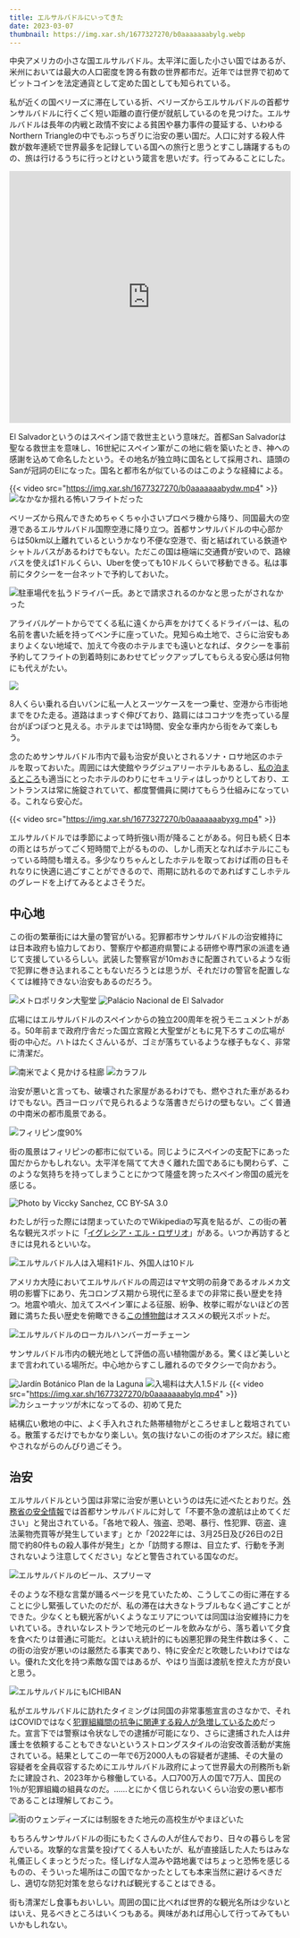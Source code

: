 ```yaml
---
title: エルサルバドルにいってきた
date: 2023-03-07
thumbnail: https://img.xar.sh/1677327270/b0aaaaaaabylg.webp
---
```


中央アメリカの小さな国エルサルバドル。太平洋に面した小さい国ではあるが、米州においては最大の人口密度を誇る有数の世界都市だ。近年では世界で初めてビットコインを法定通貨として定めた国としても知られている。

私が近くの国ベリーズに滞在している折、ベリーズからエルサルバドルの首都サンサルバドルに行くごく短い距離の直行便が就航しているのを見つけた。エルサルバドルは長年の内戦と政情不安による貧困や暴力事件の蔓延する、いわゆるNorthern Triangleの中でもぶっちぎりに治安の悪い国だ。人口に対する殺人件数が数年連続で世界最多を記録している国への旅行と思うとすこし躊躇するものの、旅は行けるうちに行っとけという箴言を思いだす。行ってみることにした。

<iframe src="https://www.google.com/maps/embed?pb=!1m18!1m12!1m3!1d11851411.703599866!2d-94.54673168456641!3d14.438862338349262!2m3!1f0!2f0!3f0!3m2!1i1024!2i768!4f13.1!3m3!1m2!1s0x8f6327a659640657%3A0x6f9a16eb98854832!2z44Ko44Or44K144Or44OQ44OJ44Or!5e0!3m2!1sja!2sjp!4v1677953844133!5m2!1sja!2sjp" width="100%" height="450" style="border:0;" allowfullscreen="" loading="lazy" referrerpolicy="no-referrer-when-downgrade"></iframe>

El Salvadorというのはスペイン語で救世主という意味だ。首都San Salvadorは聖なる救世主を意味し、16世紀にスペイン軍がこの地に砦を築いたとき、神への感謝を込めて命名したという。その地名が独立時に国名として採用され、語頭のSanが冠詞のElになった。国名と都市名が似ているのはこのような経緯による。

{{< video src="https://img.xar.sh/1677327270/b0aaaaaaabydw.mp4" >}}
![なかなか揺れる怖いフライトだった](https://img.xar.sh/1677327270/b0aaaaaaabyeq.webp)

ベリーズから飛んできためちゃくちゃ小さいプロペラ機から降り、同国最大の空港であるエルサルバドル国際空港に降り立つ。首都サンサルバドルの中心部からは50km以上離れているというかなり不便な空港で、街と結ばれている鉄道やシャトルバスがあるわけでもない。ただこの国は極端に交通費が安いので、路線バスを使えば1ドルくらい、Uberを使っても10ドルくらいで移動できる。私は事前にタクシーを一台ネットで予約しておいた。

![駐車場代を払うドライバー氏。あとで請求されるのかなと思ったがされなかった](https://img.xar.sh/1677327270/b0aaaaaaabycw.webp)

アライバルゲートからでてくる私に遠くから声をかけてくるドライバーは、私の名前を書いた紙を持ってベンチに座っていた。見知らぬ土地で、さらに治安もあまりよくない地域で、加えて今夜のホテルまでも遠いとなれば、タクシーを事前予約してフライトの到着時刻にあわせてピックアップしてもらえる安心感は何物にも代えがたい。

![](https://img.xar.sh/1677327270/b0aaaaaaabyjw.webp)

8人くらい乗れる白いバンに私一人とスーツケースを一つ乗せ、空港から市街地までをひた走る。道路はまっすぐ伸びており、路肩にはココナツを売っている屋台がぽつぽつと見える。ホテルまでは1時間、安全な車内から街をみて楽しもう。

念のためサンサルバドル市内で最も治安が良いとされるソナ・ロサ地区のホテルを取っておいた。周囲には大使館やラグジュアリーホテルもあるし、[私の泊まるところ](https://www.hotelfotherhouse.com/home.html)も適当にとったホテルのわりにセキュリティはしっかりとしており、エントランスは常に施錠されていて、都度警備員に開けてもらう仕組みになっている。これなら安心だ。

{{< video src="https://img.xar.sh/1677327270/b0aaaaaaabyxg.mp4" >}}

エルサルバドルでは季節によって時折強い雨が降ることがある。何日も続く日本の雨とはちがってごく短時間で上がるものの、しかし雨天となればホテルにこもっている時間も増える。多少なりちゃんとしたホテルを取っておけば雨の日もそれなりに快適に過ごすことができるので、雨期に訪れるのであればすこしホテルのグレードを上げてみるとよさそうだ。

## 中心地

この街の繁華街には大量の警官がいる。犯罪都市サンサルバドルの治安維持には日本政府も協力しており、警察庁や都道府県警による研修や専門家の派遣を通じて支援しているらしい。武装した警察官が10ｍおきに配置されているような街で犯罪に巻き込まれることもないだろうとは思うが、それだけの警官を配置しなくては維持できない治安もあるのだろう。

![メトロポリタン大聖堂](https://img.xar.sh/1677327270/b0aaaaaaabyfa.webp)
![Palácio Nacional de El Salvador](https://img.xar.sh/1677327270/b0aaaaaaabyaw.webp)

広場にはエルサルバドルのスペインからの独立200周年を祝うモニュメントがある。50年前まで政府庁舎だった国立宮殿と大聖堂がともに見下ろすこの広場が街の中心だ。ハトはたくさんいるが、ゴミが落ちているような様子もなく、非常に清潔だ。

![南米でよく見かける柱廊](https://img.xar.sh/1677327270/b0aaaaaaabycq.webp)
![カラフル](https://img.xar.sh/1677327270/b0aaaaaaabygw.webp)

治安が悪いと言っても、破壊された家屋があるわけでも、燃やされた車があるわけでもない。西ヨーロッパで見られるような落書きだらけの壁もない。ごく普通の中南米の都市風景である。

![フィリピン度90%](https://img.xar.sh/1677327270/b0aaaaaaabylg.webp)

街の風景はフィリピンの都市に似ている。同じようにスペインの支配下にあった国だからかもしれない。太平洋を隔てて大きく離れた国であるにも関わらず、このような気持ちを持ってしまうことにかつて隆盛を誇ったスペイン帝国の威光を感じる。

![Photo by Viccky Sanchez, CC BY-SA 3.0](https://upload.wikimedia.org/wikipedia/commons/thumb/6/6f/Altar_Mayor_Iglesia_El_Rosario.JPG/1024px-Altar_Mayor_Iglesia_El_Rosario.JPG)

わたしが行った際には閉まっていたのでWikipediaの写真を貼るが、この街の著名な観光スポットに「[イグレシア・エル・ロザリオ](https://es.wikipedia.org/wiki/Iglesia_del_Rosario_(San_Salvador))」がある。いつか再訪するときには見れるといいな。

![エルサルバドル人は入場料1ドル、外国人は10ドル](https://img.xar.sh/1677327270/b0aaaaaaabykg.webp)

アメリカ大陸においてエルサルバドルの周辺はマヤ文明の前身であるオルメカ文明の影響下にあり、先コロンブス期から現代に至るまでの非常に長い歴史を持つ。地震や噴火、加えてスペイン軍による征服、紛争、枚挙に暇がないほどの苦難に満ちた長い歴史を俯瞰できる[この博物館](https://es.wikipedia.org/wiki/Museo_Nacional_de_Antropolog%C3%ADa_Dr._David_J._Guzm%C3%A1n)はオススメの観光スポットだ。

![エルサルバドルのローカルハンバーガーチェーン](https://img.xar.sh/1677327270/b0aaaaaaabysa.webp)

サンサルバドル市内の観光地として評価の高い植物園がある。驚くほど美しいとまで言われている場所だ。中心地からすこし離れるのでタクシーで向かおう。

![Jardín Botánico Plan de la Laguna](https://img.xar.sh/1677327270/b0aaaaaaabyng.webp)
![入場料は大人1.5ドル](https://img.xar.sh/1677327270/b0aaaaaaabygg.webp)
{{< video src="https://img.xar.sh/1677327270/b0aaaaaaabylq.mp4" >}}
![カシューナッツが木になってるの、初めて見た](https://img.xar.sh/1677327270/b0aaaaaaabyxw.webp)

結構広い敷地の中に、よく手入れされた熱帯植物がところせましと栽培されている。散策するだけでもかなり楽しい。気の抜けないこの街のオアシスだ。緑に癒やされながらのんびり過ごそう。

## 治安

エルサルバドルという国は非常に治安が悪いというのは先に述べたとおりだ。[外務省の安全情報](https://www.anzen.mofa.go.jp/info/pchazardspecificinfo_2023T015.html)では首都サンサルバドルに対して「不要不急の渡航は止めてください」と発出されている。「各地で殺人、強盗、恐喝、暴行、性犯罪、窃盗、違法薬物売買等が発生しています」とか「2022年には、3月25日及び26日の2日間で約80件もの殺人事件が発生」とか「訪問する際は、目立たず、行動を予測されないよう注意してください」などと警告されている国なのだ。

![エルサルバドルのビール、スプリーマ](https://img.xar.sh/1677327270/b0aaaaaaabycg.webp)

そのような不穏な言葉が踊るページを見ていたため、こうしてこの街に滞在することに少し緊張していたのだが、私の滞在は大きなトラブルもなく過ごすことができた。少なくとも観光客がいくようなエリアについては同国は治安維持に力をいれている。きれいなレストランで地元のビールを飲みながら、落ち着いて夕食を食べたりは普通に可能だ。とはいえ統計的にも凶悪犯罪の発生件数は多く、この街の治安が悪いのは厳然たる事実であり、特に安全だと吹聴したいわけではない。優れた文化を持つ素敵な国ではあるが、やはり当面は渡航を控えた方が良いと思う。

![エルサルバドルにもICHIBAN](https://img.xar.sh/1677327270/b0aaaaaaabyaa.webp)

私がエルサルバドルに訪れたタイミングは同国の非常事態宣言のさなかで、それはCOVIDではなく[犯罪組織間の抗争に関連する殺人が急増しているため](https://www.afpbb.com/articles/-/3397261)だった。宣言下では警察は令状なしでの逮捕が可能になり、さらに逮捕された人は弁護士を依頼することもできないというストロングスタイルの治安改善活動が実施されている。結果としてこの一年で6万2000人もの容疑者が逮捕、その大量の容疑者を全員収容するためにエルサルバドル政府によって世界最大の刑務所も新たに建設され、2023年から稼働している。人口700万人の国で7万人、国民の1％が犯罪組織の組員なのだ。……とにかく信じられないくらい治安の悪い都市であることは理解しておこう。

![街のウェンディーズには制服をきた地元の高校生がやまほどいた](https://img.xar.sh/1677327270/b0aaaaaaabyyg.webp)

もちろんサンサルバドルの街にもたくさんの人が住んでおり、日々の暮らしを営んでいる。攻撃的な言葉を投げてくる人もいたが、私が直接話した人たちはみな礼儀正しくまっとうだった。怪しげな人混みや路地裏ではちょっと恐怖を感じるものの、そういった場所はこの国でなかったとしても本来当然に避けるべきだし、適切な防犯対策を怠らなければ観光することはできる。

街も清潔だし食事もおいしい。周囲の国に比べれば世界的な観光名所は少ないとはいえ、見るべきところはいくつもある。興味があれば用心して行ってみてもいいかもしれない。
